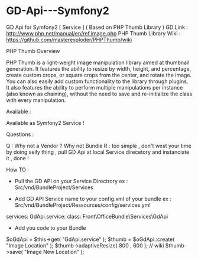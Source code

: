 GD-Api---Symfony2
=================

GD Api for Symfony2 [ Service ] ( Based on PHP Thumb Library )
GD Link : http://www.php.net/manual/en/ref.image.php
PHP Thumb Library Wiki : https://github.com/masterexploder/PHPThumb/wiki


PHP Thumb Overview

PHP Thumb is a light-weight image manipulation library aimed at thumbnail generation.
It features the ability to resize by width, height, and percentage, create custom crops, 
or square crops from the center, and rotate the image. You can also easily add custom functionality to the library through plugins. 
It also features the ability to perform multiple manipulations per instance (also known as chaining), 
without the need to save and re-initialize the class with every manipulation.

Available :

Available as Symfony2 Service ! 

Questions :

Q : Why not a Vendor ? Why not Bundle 
R : too simple , don't west your time by doing selly thing , pull GD Api at local Service direcetory and instanciate it , done !

How TO :

+ Pull the GD API on your Service Directrory 
ex : 
Src/vnd/BundleProject/Services

+ Add GD API Service name to your config.xml of your bundle
ex :
Src/vnd/BundleProject/Ressources/config/services.yml

services:
    GdApi.service:
        class: Front\OfficeBundle\Services\GdApi
		
+ Add you code to your Bundle

$oGdApi = $this->get( "GdApi.service" );
$thumb = $oGdApi::create( "Image Location" );
$thumb->adaptiveResize( 800 , 600 ); // wiki
$thumb->save( "Image New Location" );
